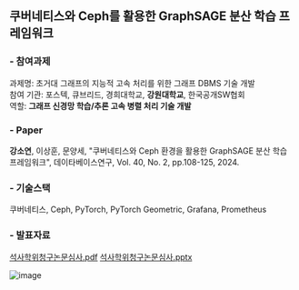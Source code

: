 ## 쿠버네티스와 Ceph를 활용한 GraphSAGE 분산 학습 프레임워크
### - 참여과제
과제명: 초거대 그래프의 지능적 고속 처리를 위한 그래프 DBMS 기술 개발<br>
참여 기관: 포스텍, 큐브리드, 경희대학교, __강원대학교__, 한국공개SW협회<br>
역할: __그래프 신경망 학습/추론 고속 병렬 처리 기술 개발__
### - Paper
__강소연__, 이상훈, 문양세, "쿠버네티스와 Ceph 환경을 활용한 GraphSAGE 분산 학습 프레임워크", 데이타베이스연구, Vol. 40, No. 2, pp.108-125, 2024.
### - 기술스택
쿠버네티스, Ceph, PyTorch, PyTorch Geometric, Grafana, Prometheus
### - 발표자료
[석사학위청구논문심사.pdf](https://github.com/user-attachments/files/19434631/default.pdf)
[석사학위청구논문심사.pptx](https://github.com/user-attachments/files/19434633/default.pptx)


![image](https://github.com/user-attachments/assets/893e59a1-a2b0-4ef3-bc31-a49d8c124519)
